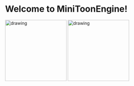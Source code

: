 <p align="center"> <h1>Welcome to <b>MiniToonEngine!</b></h1></p>

<img src="https://github.com/adix64/MiniToonEngine/blob/master/assets/screenshot1.png" alt="drawing" width="200"/> <img src="https://github.com/adix64/MiniToonEngine/blob/master/assets/screenshot2.png" alt="drawing" width="200"/>
